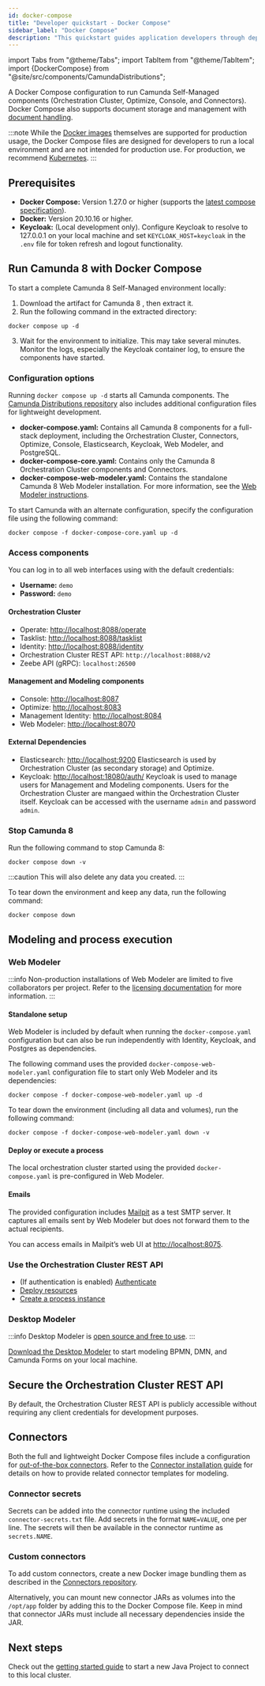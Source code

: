 ```yaml
---
id: docker-compose
title: "Developer quickstart - Docker Compose"
sidebar_label: "Docker Compose"
description: "This quickstart guides application developers through deploying Camunda 8 Self-Managed to a local orchestration cluster on Docker Compose"
---
```


import Tabs from "@theme/Tabs";
import TabItem from "@theme/TabItem";
import {DockerCompose} from "@site/src/components/CamundaDistributions";

A Docker Compose configuration to run Camunda Self-Managed components (Orchestration Cluster, Optimize, Console, and Connectors). Docker Compose also supports document storage and management with [document handling](/self-managed/concepts/document-handling/overview.md).

:::note
While the [Docker images](/self-managed/installation-methods/docker/docker.md) themselves are supported for production usage, the Docker Compose files are designed for developers to run a local environment and are not intended for production use. For production, we recommend [Kubernetes](/self-managed/installation-methods/helm/install.md).
:::

## Prerequisites

- **Docker Compose:** Version 1.27.0 or higher (supports the [latest compose specification](https://docs.docker.com/compose/compose-file/)).
- **Docker:** Version 20.10.16 or higher.
- **Keycloak:** (Local development only). Configure Keycloak to resolve to 127.0.0.1 on your local machine and set `KEYCLOAK_HOST=keycloak` in the `.env` file for token refresh and logout functionality.

## Run Camunda 8 with Docker Compose

To start a complete Camunda 8 Self-Managed environment locally:

1. Download the artifact for Camunda 8 <DockerCompose/>, then extract it.
2. Run the following command in the extracted directory:

```shell
docker compose up -d
```

3. Wait for the environment to initialize. This may take several minutes. Monitor the logs, especially the Keycloak container log, to ensure the components have started.

### Configuration options

Running `docker compose up -d` starts all Camunda components. The [Camunda Distributions repository](https://github.com/camunda/camunda-distributions) also includes additional configuration files for lightweight development.

- **docker-compose.yaml:** Contains all Camunda 8 components for a full-stack deployment, including the Orchestration Cluster, Connectors, Optimize, Console, Elasticsearch, Keycloak, Web Modeler, and PostgreSQL.
- **docker-compose-core.yaml:** Contains only the Camunda 8 Orchestration Cluster components and Connectors.
- **docker-compose-web-modeler.yaml:** Contains the standalone Camunda 8 Web Modeler installation. For more information, see the [Web Modeler instructions](#web-modeler).

To start Camunda with an alternate configuration, specify the configuration file using the following command:

```shell
docker compose -f docker-compose-core.yaml up -d
```

### Access components

You can log in to all web interfaces using with the default credentials:

- **Username:** `demo`
- **Password:** `demo`

#### Orchestration Cluster

- Operate: [http://localhost:8088/operate](http://localhost:8088/operate)
- Tasklist: [http://localhost:8088/tasklist](http://localhost:8088/tasklist)
- Identity: [http://localhost:8088/identity](http://localhost:8088/identity)
- Orchestration Cluster REST API: `http://localhost:8088/v2`
- Zeebe API (gRPC): `localhost:26500`

#### Management and Modeling components

- Console: [http://localhost:8087](http://localhost:8087)
- Optimize: [http://localhost:8083](http://localhost:8083)
- Management Identity: [http://localhost:8084](http://localhost:8084)
- Web Modeler: [http://localhost:8070](http://localhost:8070)

#### External Dependencies

- Elasticsearch: [http://localhost:9200](http://localhost:9200)
  Elasticsearch is used by Orchestration Cluster (as secondary storage) and Optimize.
- Keycloak: [http://localhost:18080/auth/](http://localhost:18080/auth/)
  Keycloak is used to manage users for Management and Modeling components. Users for the Orchestration Cluster are mangaed within the Orchestration Cluster itself. Keycloak can be accessed with the username `admin` and password `admin`.

### Stop Camunda 8

Run the following command to stop Camunda 8:

```shell
docker compose down -v
```

:::caution
This will also delete any data you created.
:::

To tear down the environment and keep any data, run the following command:

```shell
docker compose down
```

## Modeling and process execution

### Web Modeler

:::info
Non-production installations of Web Modeler are limited to five collaborators per project. Refer to the [licensing documentation](/reference/licenses.md) for more information.
:::

#### Standalone setup

Web Modeler is included by default when running the `docker-compose.yaml` configuration but can also be run independently with Identity, Keycloak, and Postgres as dependencies.

The following command uses the provided `docker-compose-web-modeler.yaml` configuration file to start only Web Modeler and its dependencies:

```shell
docker compose -f docker-compose-web-modeler.yaml up -d
```

To tear down the environment (including all data and volumes), run the following command:

```shell
docker compose -f docker-compose-web-modeler.yaml down -v
```

#### Deploy or execute a process

The local orchestration cluster started using the provided `docker-compose.yaml` is pre-configured in Web Modeler.

#### Emails

The provided configuration includes [Mailpit](https://github.com/axllent/mailpit) as a test SMTP server. It captures all emails sent by Web Modeler but does not forward them to the actual recipients.

You can access emails in Mailpit’s web UI at [http://localhost:8075](http://localhost:8075).

### Use the Orchestration Cluster REST API

- (If authentication is enabled) [Authenticate](apis-tools/orchestration-cluster-api-rest/orchestration-cluster-api-rest-authentication.md)
- [Deploy resources](apis-tools/orchestration-cluster-api-rest/specifications/create-deployment.api.mdx)
- [Create a process instance](apis-tools/orchestration-cluster-api-rest/specifications/create-process-instance.api.mdx)

### Desktop Modeler

:::info
Desktop Modeler is [open source and free to use](https://github.com/camunda/camunda-modeler).
:::

[Download the Desktop Modeler](https://camunda.com/download/modeler/) to start modeling BPMN, DMN, and Camunda Forms on your local machine.

## Secure the Orchestration Cluster REST API

By default, the Orchestration Cluster REST API is publicly accessible without requiring any client credentials for development purposes.

## Connectors

Both the full and lightweight Docker Compose files include a configuration for [out-of-the-box connectors](/components/connectors/out-of-the-box-connectors/available-connectors-overview.md). Refer to the [Connector installation guide](/self-managed/components/connectors/overview.md) for details on how to provide related connector templates for modeling.

### Connector secrets

Secrets can be added into the connector runtime using the included `connector-secrets.txt` file. Add secrets in the format `NAME=VALUE`, one per line. The secrets will then be available in the connector runtime as `secrets.NAME`.

### Custom connectors

To add custom connectors, create a new Docker image bundling them as described in the [Connectors repository](https://github.com/camunda/connectors).

Alternatively, you can mount new connector JARs as volumes into the `/opt/app` folder by adding this to the Docker Compose file. Keep in mind that connector JARs must include all necessary dependencies inside the JAR.

## Next steps

Check out the [getting started guide](/guides/getting-started-example.md) to start a new Java Project to connect to this local cluster.
